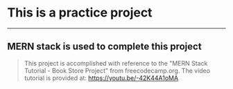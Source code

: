 # This is a practice project
---
## MERN stack is used to complete this project

> This project is accomplished with reference to the "MERN Stack Tutorial - Book Store Project" from freecodecamp.org.
> The video tutorial is provided at: https://youtu.be/-42K44A1oMA